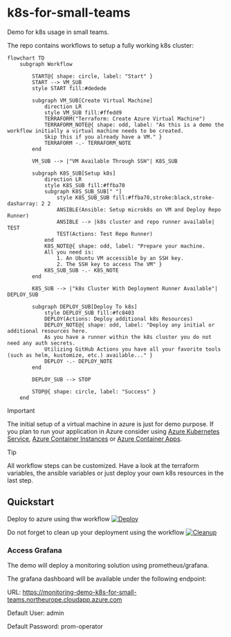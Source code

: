 # k8s-for-small-teams

Demo for k8s usage in small teams.

The repo contains workflows to setup a fully working k8s cluster:

```mermaid
flowchart TD
    subgraph Workflow

        START@{ shape: circle, label: "Start" }
        START --> VM_SUB
        style START fill:#dedede
        
        subgraph VM_SUB[Create Virtual Machine]
            direction LR
            style VM_SUB fill:#ffedd9
            TERRAFORM("Terraform: Create Azure Virtual Machine")
            TERRAFORM_NOTE@{ shape: odd, label: "As this is a demo the workflow initially a virtual machine needs to be created.
            Skip this if you already have a VM." }
            TERRAFORM -.- TERRAFORM_NOTE
        end

        VM_SUB --> |"VM Available Through SSH"| K8S_SUB

        subgraph K8S_SUB[Setup k8s]
            direction LR
            style K8S_SUB fill:#ffba70
            subgraph K8S_SUB_SUB[" "]
                style K8S_SUB_SUB fill:#ffba70,stroke:black,stroke-dasharray: 2 2
                ANSIBLE(Ansible: Setup microk8s on VM and Deploy Repo Runner)
                ANSIBLE --> |k8s cluster and repo runner available| TEST
                TEST(Actions: Test Repo Runner)
            end
            K8S_NOTE@{ shape: odd, label: "Prepare your machine.
            All you need is:
                1. An Ubuntu VM accessible by an SSH key.
                2. The SSH key to access The VM" }
            K8S_SUB_SUB -.- K8S_NOTE
        end
        
        K8S_SUB --> |"k8s Cluster With Deployment Runner Available"| DEPLOY_SUB

        subgraph DEPLOY_SUB[Deploy To k8s]
            style DEPLOY_SUB fill:#fc8403
            DEPLOY(Actions: Deploy additional k8s Resources)
            DEPLOY_NOTE@{ shape: odd, label: "Deploy any initial or additional resources here.
            As you have a runner within the k8s cluster you do not need any auth secrets.
            Utilizing GitHub Actions you have all your favorite tools (such as helm, kustomize, etc.) available..." }
            DEPLOY -.- DEPLOY_NOTE
        end

        DEPLOY_SUB --> STOP
        
        STOP@{ shape: circle, label: "Success" }
    end
```
> [!IMPORTANT]
> The initial setup of a virtual machine in azure is just for demo purpose. If you plan to run your application in Azure consider using [Azure Kubernetes Service](https://learn.microsoft.com/de-de/azure/aks/what-is-aks), [Azure Container Instances](https://learn.microsoft.com/en-us/azure/container-instances/container-instances-overview) or [Azure Container Apps](https://learn.microsoft.com/en-us/azure/container-apps/overview).

> [!TIP]
> All workflow steps can be customized. Have a look at the terraform variables, the ansible variables or just deploy your own k8s resources in the last step.

## Quickstart

Deploy to azure using thw workflow [![Deploy](https://github.com/m4s-b3n/k8s-for-small-teams/actions/workflows/deploy.yml/badge.svg)](https://github.com/m4s-b3n/k8s-for-small-teams/actions/workflows/deploy.yml)

Do not forget to clean up your deployment using the workflow [![Cleanup](https://github.com/m4s-b3n/k8s-for-small-teams/actions/workflows/cleanup.yml/badge.svg)](https://github.com/m4s-b3n/k8s-for-small-teams/actions/workflows/cleanup.yml)

### Access Grafana

The demo will deploy a monitoring solution using prometheus/grafana.

The grafana dashboard will be available under the following endpoint:

URL: https://monitoring-demo-k8s-for-small-teams.northeurope.cloudapp.azure.com

Default User: admin

Default Password: prom-operator